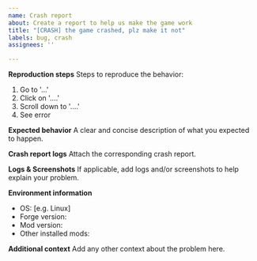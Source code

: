 ```yaml
---
name: Crash report
about: Create a report to help us make the game work
title: "[CRASH] the game crashed, plz make it not"
labels: bug, crash
assignees: ''

---
```


**Reproduction steps**
Steps to reproduce the behavior:
1. Go to '...'
2. Click on '....'
3. Scroll down to '....'
4. See error

**Expected behavior**
A clear and concise description of what you expected to happen.

**Crash report logs**
Attach the corresponding crash report.

**Logs & Screenshots**
If applicable, add logs and/or screenshots to help explain your problem.

**Environment information**
 - OS: [e.g. Linux]
 - Forge version: 
 - Mod version: 
 - Other installed mods: 

**Additional context**
Add any other context about the problem here.
